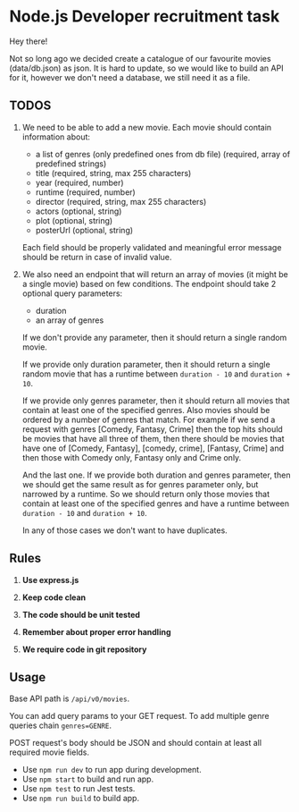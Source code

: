 # Node.js Developer recruitment task

Hey there!

Not so long ago we decided create a catalogue of our favourite movies (data/db.json) as json. It is hard to update, so we would like to build an API
for it, however we don't need a database, we still need it as a file.

## TODOS

1. We need to be able to add a new movie. Each movie should contain information about:

   - a list of genres (only predefined ones from db file) (required, array of predefined strings)
   - title (required, string, max 255 characters)
   - year (required, number)
   - runtime (required, number)
   - director (required, string, max 255 characters)
   - actors (optional, string)
   - plot (optional, string)
   - posterUrl (optional, string)

   Each field should be properly validated and meaningful error message should be return in case of invalid value.

2. We also need an endpoint that will return an array of movies (it might be a single movie) based on few conditions. The endpoint should take 2 optional query parameters:

   - duration
   - an array of genres

   If we don't provide any parameter, then it should return a single random movie.

   If we provide only duration parameter, then it should return a single random movie that has a runtime between `duration - 10` and `duration + 10`.

   If we provide only genres parameter, then it should return all movies that contain at least one of the specified genres. Also movies should be ordered by a number of genres that match. For example if we send a request with genres [Comedy, Fantasy, Crime] then the top hits should be movies that have all three of them, then there should be movies that have one of [Comedy, Fantasy], [comedy, crime], [Fantasy, Crime] and then those with Comedy only, Fantasy only and Crime only.

   And the last one. If we provide both duration and genres parameter, then we should get the same result as for genres parameter only, but narrowed by a runtime. So we should return only those movies that contain at least one of the specified genres and have a runtime between `duration - 10` and `duration + 10`.

   In any of those cases we don't want to have duplicates.

## Rules

1. **Use express.js**

1. **Keep code clean**

1. **The code should be unit tested**

1. **Remember about proper error handling**

1. **We require code in git repository**

## Usage

Base API path is `/api/v0/movies`.

You can add query params to your GET request. To add multiple genre queries chain `genres=GENRE`.

POST request's body should be JSON and should contain at least all required movie fields.

- Use `npm run dev` to run app during development.
- Use `npm start` to build and run app.
- Use `npm test` to run Jest tests.
- Use `npm run build` to build app.
